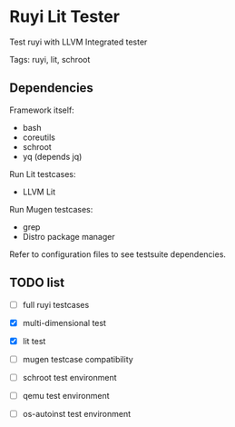 # Ruyi Lit Tester

Test ruyi with LLVM Integrated tester

Tags: ruyi, lit, schroot

## Dependencies

Framework itself:

+ bash
+ coreutils
+ schroot
+ yq (depends jq)

Run Lit testcases:

+ LLVM Lit

Run Mugen testcases:

+ grep
+ Distro package manager

Refer to configuration files to see testsuite dependencies.

## TODO list

+ [ ] full ruyi testcases
+ [x] multi-dimensional test
+ [x] lit test
+ [ ] mugen testcase compatibility
+ [ ] schroot test environment
+ [ ] qemu test environment
+ [ ] os-autoinst test environment

